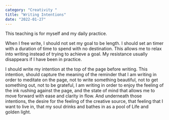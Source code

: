 ```yaml
---
category: "Creativity " 
title: "Writing Intentions"
date: "2022-01-27"
---
```


This teaching is for myself and my daily practice. 

When I free write, I should not set my goal to be length. 
I should set an timer with a duration of time to spend with no destination. 
This allows me to relax into writing instead of trying to achieve a goal. 
My resistance usually disappears if I have been in practice.

I should write my intention at the top of the page before writing. 
This intention, 
should capture the meaning of the reminder that I am writing in order to meditate on the page, 
not to write something beautiful, 
not to get something out, 
not to be grateful, 
I am writing in order to enjoy the feeling of the ink rushing against the page, 
and the state of mind that allows me to move forward with ease and clarity in flow. 
And underneath those intentions, the desire for the feeling of the creative source,
that feeling that I want to live in, that my soul drinks and bathes in as a pool of Life and golden light. 
                                                                                                                                                                        